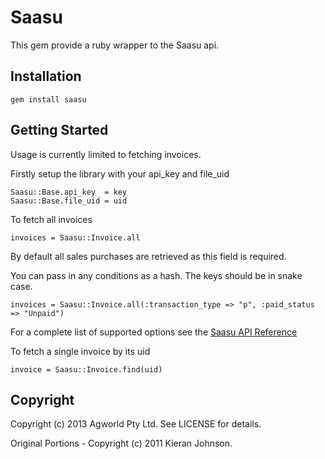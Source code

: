 # Saasu

This gem provide a ruby wrapper to the Saasu api.

## Installation

    gem install saasu
    
## Getting Started

Usage is currently limited to fetching invoices.

Firstly setup the library with your api\_key and file\_uid

    Saasu::Base.api_key  = key
    Saasu::Base.file_uid = uid

To fetch all invoices

    invoices = Saasu::Invoice.all
    
By default all sales purchases are retrieved as this field is required.

You can pass in any conditions as a hash. The keys should be in snake case.

    invoices = Saasu::Invoice.all(:transaction_type => "p", :paid_status => "Unpaid")
    
For a complete list of supported options see the [Saasu API Reference](http://help.saasu.com/api/http-get/)
    
To fetch a single invoice by its uid

    invoice = Saasu::Invoice.find(uid)
    
## Copyright

Copyright (c) 2013 Agworld Pty Ltd. See LICENSE for details.

Original Portions - Copyright (c) 2011 Kieran Johnson.
